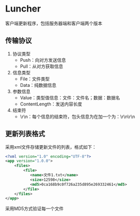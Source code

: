 # Luncher
客户端更新程序，包括服务器端和客户端两个版本

## 传输协议
1. 协议类型
	- Push：向对方发送信息
	- Pull：从对方获取信息
2. 信息类型
	- File：文件类型
	- Data：纯数据信息
3. 参数信息
	- Value：类型值信息：文件：文件名；数据：数据名
	- ContentLength：发送内容长度
4. 结束符
	- \r\n：每个信息的结束符，包头信息为在加一个为：\r\n\r\n

## 更新列表格式
采用xml文件存储更新文件的列表，格式如下：
```xml
<?xml version="1.0" encoding="UTF-8"?>
<app version="1.0.0">
    <files>
        <file>
           <name>文件1.txt</name>
           <size>12598</size>
           <md5>0ca168b9c0f726a235d895e269332461</md5>
        </file>
    </files>
</app>
```
采用MD5方式验证每一个文件